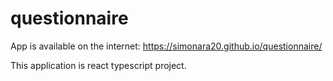 # questionnaire

App is available on the internet: https://simonara20.github.io/questionnaire/

This application is react typescript project.

